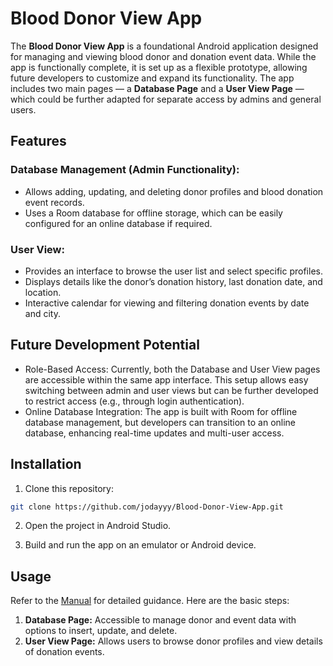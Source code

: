 # Blood Donor View App
The **Blood Donor View App** is a foundational Android application designed for managing and viewing blood donor and donation event data. While the app is functionally complete, it is set up as a flexible prototype, allowing future developers to customize and expand its functionality. The app includes two main pages — a **Database Page** and a **User View Page** — which could be further adapted for separate access by admins and general users.

## Features
### Database Management (Admin Functionality):
- Allows adding, updating, and deleting donor profiles and blood donation event records.
- Uses a Room database for offline storage, which can be easily configured for an online database if required.

### User View:
- Provides an interface to browse the user list and select specific profiles.
- Displays details like the donor’s donation history, last donation date, and location.
- Interactive calendar for viewing and filtering donation events by date and city.

## Future Development Potential
- Role-Based Access: Currently, both the Database and User View pages are accessible within the same app interface. This setup allows easy switching between admin and user views but can be further developed to restrict access (e.g., through login authentication).
- Online Database Integration: The app is built with Room for offline database management, but developers can transition to an online database, enhancing real-time updates and multi-user access.

## Installation
1. Clone this repository:
```bash
git clone https://github.com/jodayyy/Blood-Donor-View-App.git
```

2. Open the project in Android Studio.

3. Build and run the app on an emulator or Android device.

## Usage
Refer to the [Manual](https://github.com/jodayyy/Blood-Donor-View-App/blob/master/Blood%20Donor%20View%20App%20Manual.pdf) for detailed guidance. Here are the basic steps:
1. **Database Page:** Accessible to manage donor and event data with options to insert, update, and delete.
2. **User View Page:** Allows users to browse donor profiles and view details of donation events.
